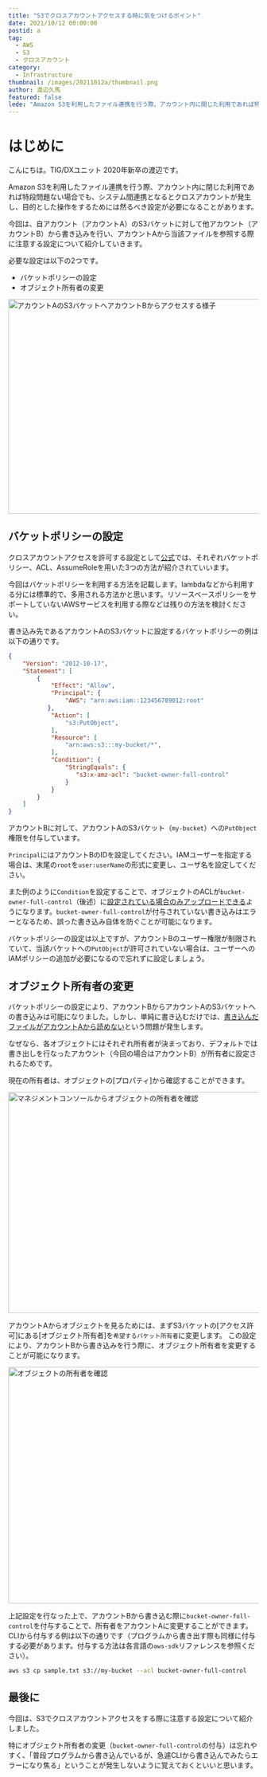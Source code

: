 ```yaml
---
title: "S3でクロスアカウントアクセスする時に気をつけるポイント"
date: 2021/10/12 00:00:00
postid: a
tag:
  - AWS
  - S3
  - クロスアカウント
category:
  - Infrastructure
thumbnail: /images/20211012a/thumbnail.png
author: 渡辺久馬
featured: false
lede: "Amazon S3を利用したファイル連携を行う際、アカウント内に閉じた利用であれば特段問題ない場合でも、システム間連携となるとクロスアカウントが発生し、目的とした操作をするためには然るべき設定が必要になることがあります。自アカウント（アカウントA）のS3バケットに対して他アカウント（アカウントB）から書き込みを行い、アカウントAから当該ファイルを参照する際に注意する設定について紹介していきます。"
---
```


#  はじめに

こんにちは。TIG/DXユニット 2020年新卒の渡辺です。

Amazon S3を利用したファイル連携を行う際、アカウント内に閉じた利用であれば特段問題ない場合でも、システム間連携となるとクロスアカウントが発生し、目的とした操作をするためには然るべき設定が必要になることがあります。

今回は、自アカウント（アカウントA）のS3バケットに対して他アカウント（アカウントB）から書き込みを行い、アカウントAから当該ファイルを参照する際に注意する設定について紹介していきます。

必要な設定は以下の2つです。

* バケットポリシーの設定
* オブジェクト所有者の変更

<img src="/images/20211012a/image.png" alt="アカウントAのS3バケットへアカウントBからアクセスする様子" width="1200" height="431" loading="lazy">

## バケットポリシーの設定

クロスアカウントアクセスを許可する設定として[公式](https://aws.amazon.com/jp/premiumsupport/knowledge-center/cross-account-access-s3/)では、それぞれバケットポリシー、ACL、AssumeRoleを用いた3つの方法が紹介されていいます。

今回はバケットポリシーを利用する方法を記載します。lambdaなどから利用する分には標準的で、多用される方法かと思います。リソースベースポリシーをサポートしていないAWSサービスを利用する際などは残りの方法を検討ください。

書き込み先であるアカウントAのS3バケットに設定するバケットポリシーの例は以下の通りです。

```json
{
    "Version": "2012-10-17",
    "Statement": [
        {
            "Effect": "Allow",
            "Principal": {
                "AWS": "arn:aws:iam::123456789012:root"
           },
            "Action": [
                "s3:PutObject",
            ],
            "Resource": [
                "arn:aws:s3:::my-bucket/*",
            ],
            "Condition": {
                "StringEquals": {
                   "s3:x-amz-acl": "bucket-owner-full-control"
                }
            }
        }
    ]
}
```

アカウントBに対して、アカウントAのS3バケット（`my-bucket`）への`PutObject`権限を付与しています。

`Principal`にはアカウントBのIDを設定してください。IAMユーザーを指定する場合は、末尾の`root`を`user:userName`の形式に変更し、ユーザ名を設定してください。

また例のように`Condition`を設定することで、オブジェクトのACLが`bucket-owner-full-control`（後述）に[設定されている場合のみアップロードできる](https://aws.amazon.com/jp/premiumsupport/knowledge-center/s3-require-object-ownership/)ようになります。`bucket-owner-full-control`が付与されていない書き込みはエラーとなるため、誤った書き込み自体を防ぐことが可能になります。

バケットポリシーの設定は以上ですが、アカウントBのユーザー権限が制限されていて、当該バケットへの`PutObject`が許可されていない場合は、ユーザーへのIAMポリシーの追加が必要になるので忘れずに設定しましょう。

## オブジェクト所有者の変更

バケットポリシーの設定により、アカウントBからアカウントAのS3バケットへの書き込みは可能になりました。しかし、単純に書き込むだけでは、[書き込んだファイルがアカウントAから読めない](https://aws.amazon.com/jp/premiumsupport/knowledge-center/s3-bucket-owner-access/)という問題が発生します。

なぜなら、各オブジェクトにはそれぞれ所有者が決まっており、デフォルトでは書き出しを行なったアカウント（今回の場合はアカウントB）が所有者に設定されるためです。

現在の所有者は、オブジェクトの[プロパティ]から確認することができます。

<img src="/images/20211012a/image_2.png" alt="マネジメントコンソールからオブジェクトの所有者を確認" width="1200" height="444" loading="lazy">

アカウントAからオブジェクトを見るためには、まずS3バケットの[アクセス許可]にある[オブジェクト所有者]を`希望するバケット所有者`に変更します。 この設定により、アカウントBから書き込みを行う際に、オブジェクト所有者を変更することが可能になります。

<img src="/images/20211012a/image_3.png" alt="オブジェクトの所有者を確認" width="828" height="475" loading="lazy">

上記設定を行なった上で、アカウントBから書き込む際に`bucket-owner-full-control`を付与することで、所有者をアカウントAに変更することができます。CLIから付与する例は以下の通りです（プログラムから書き出す際も同様に付与する必要があります。付与する方法は各言語の`aws-sdk`リファレンスを参照ください）。

```sh
aws s3 cp sample.txt s3://my-bucket --acl bucket-owner-full-control
```

## 最後に

今回は、S3でクロスアカウントアクセスをする際に注意する設定について紹介しました。

特にオブジェクト所有者の変更（`bucket-owner-full-control`の付与）は忘れやすく、「普段プログラムから書き込んでいるが、急遽CLIから書き込んでみたらエラーになり焦る」ということが発生しないように覚えておくといいと思います。
